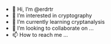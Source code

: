 - 👋 Hi, I’m @erdrtr
- 👀 I’m interested in cryptography
- 🌱 I’m currently learning cryptanalysis 
- 💞️ I’m looking to collaborate on ...
- 📫 How to reach me ...

<!---
erdrtr/erdrtr is a ✨ special ✨ repository because its `README.md` (this file) appears on your GitHub profile.
You can click the Preview link to take a look at your changes.
--->
